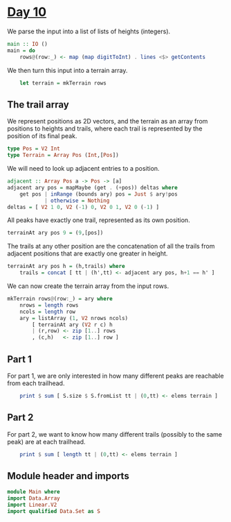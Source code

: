 # [Day 10](https://adventofcode.com/2024/day/10)

We parse the input into a list of lists of heights (integers).

```haskell top:3
main :: IO ()
main = do
    rows@(row:_) <- map (map digitToInt) . lines <$> getContents
```

We then turn this input into a terrain array.

```haskell top:3
    let terrain = mkTerrain rows
```

## The trail array

We represent positions as 2D vectors, and the terrain as
an array from positions to heights and trails, where each
trail is represented by the position of its final peak.

```haskell top:1
type Pos = V2 Int
type Terrain = Array Pos (Int,[Pos])
```

We will need to look up adjacent entries to a position.

```haskell
adjacent :: Array Pos a -> Pos -> [a]
adjacent ary pos = mapMaybe (get . (+pos)) deltas where
    get pos | inRange (bounds ary) pos = Just $ ary!pos
            | otherwise = Nothing
deltas = [ V2 1 0, V2 (-1) 0, V2 0 1, V2 0 (-1) ]
```

All peaks have exactly one trail, represented as its own position.

```haskell
terrainAt ary pos 9 = (9,[pos])
```

The trails at any other position are the concatenation of all the
trails from adjacent positions that are exactly one greater in height.

```haskell
terrainAt ary pos h = (h,trails) where
    trails = concat [ tt | (h',tt) <- adjacent ary pos, h+1 == h' ]
```

We can now create the terrain array from the input rows.

```haskell
mkTerrain rows@(row:_) = ary where
    nrows = length rows
    ncols = length row
    ary = listArray (1, V2 nrows ncols)
        [ terrainAt ary (V2 r c) h
        | (r,row) <- zip [1..] rows
        , (c,h)   <- zip [1..] row ]
```

## Part 1

For part 1, we are only interested in how many different peaks are reachable
from each trailhead.

```haskell top:3
    print $ sum [ S.size $ S.fromList tt | (0,tt) <- elems terrain ]
```

## Part 2

For part 2, we want to know how many different trails (possibly to the same
peak) are at each trailhead.

```haskell top:3
    print $ sum [ length tt | (0,tt) <- elems terrain ]
```

## Module header and imports

```haskell top
module Main where
import Data.Array
import Linear.V2
import qualified Data.Set as S

